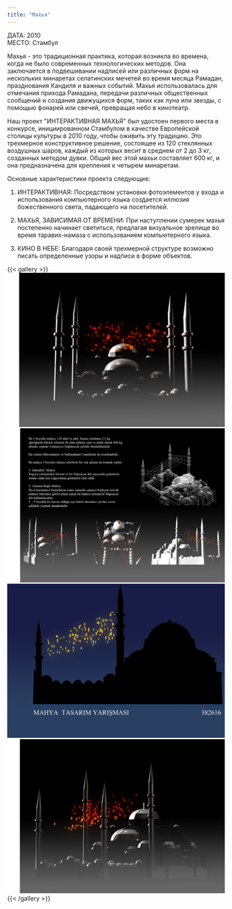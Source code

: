 ```yaml
---
title: "Махья"
---
```


ДАТА: 2010  
МЕСТО: Стамбул

Махья - это традиционная практика, которая возникла во времена, когда не было современных технологических методов. Она заключается в подвешивании надписей или различных форм на нескольких минаретах селатинских мечетей во время месяца Рамадан, празднования Кандиля и важных событий. Махья использовалась для отмечания прихода Рамадана, передачи различных общественных сообщений и создания движущихся форм, таких как луна или звезды, с помощью фонарей или свечей, превращая небо в кинотеатр.

Наш проект "ИНТЕРАКТИВНАЯ МАХЬЯ" был удостоен первого места в конкурсе, инициированном Стамбулом в качестве Европейской столицы культуры в 2010 году, чтобы оживить эту традицию. Это трехмерное конструктивное решение, состоящее из 120 стеклянных воздушных шаров, каждый из которых весит в среднем от 2 до 3 кг, созданных методом дувки. Общий вес этой махьи составляет 600 кг, и она предназначена для крепления к четырем минаретам.

Основные характеристики проекта следующие:

1. ИНТЕРАКТИВНАЯ: Посредством установки фотоэлементов у входа и использования компьютерного языка создается иллюзия божественного света, падающего на посетителей.

2. МАХЬЯ, ЗАВИСИМАЯ ОТ ВРЕМЕНИ: При наступлении сумерек махья постепенно начинает светиться, предлагая визуальное зрелище во время таравих-намаза с использованием компьютерного языка.

3. КИНО В НЕБЕ: Благодаря своей трехмерной структуре возможно писать определенные узоры и надписи в форме объектов.

{{< gallery >}}
<img src="featured.jpg" class="grid-w50 md:grid-w33 xl:grid-w25" />
<img src="mahva_01.jpg" class="grid-w50 md:grid-w33 xl:grid-w25" />
<img src="mahva_02.jpg" class="grid-w50 md:grid-w33 xl:grid-w25" />
<img src="mahva_03.jpg" class="grid-w50 md:grid-w33 xl:grid-w25" />
{{< /gallery >}}

